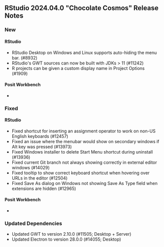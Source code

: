 ## RStudio 2024.04.0 "Chocolate Cosmos" Release Notes

### New
#### RStudio
- RStudio Desktop on Windows and Linux supports auto-hiding the menu bar. (#8932)
- RStudio's GWT sources can now be built with JDKs > 11 (#11242)
- R projects can be given a custom display name in Project Options (#1909)

#### Posit Workbench
-

### Fixed
#### RStudio
- Fixed shortcut for inserting an assignment operator to work on non-US English keyboards (#12457)
- Fixed an issue where the menubar would show on secondary windows if Alt key was pressed (#13973)
- Fixed Windows installer to delete Start Menu shortcut during uninstall (#13936)
- Fixed current Git branch not always showing correctly in external editor windows (#14029)
- Fixed tooltip to show correct keyboard shortcut when hovering over URLs in the editor (#12504)
- Fixed Save As dialog on Windows not showing Save As Type field when extensions are hidden (#12965)

#### Posit Workbench
-

### Updated Dependencies
- Updated GWT to version 2.10.0 (#11505; Desktop + Server)
- Updated Electron to version 28.0.0 (#14055; Desktop)

